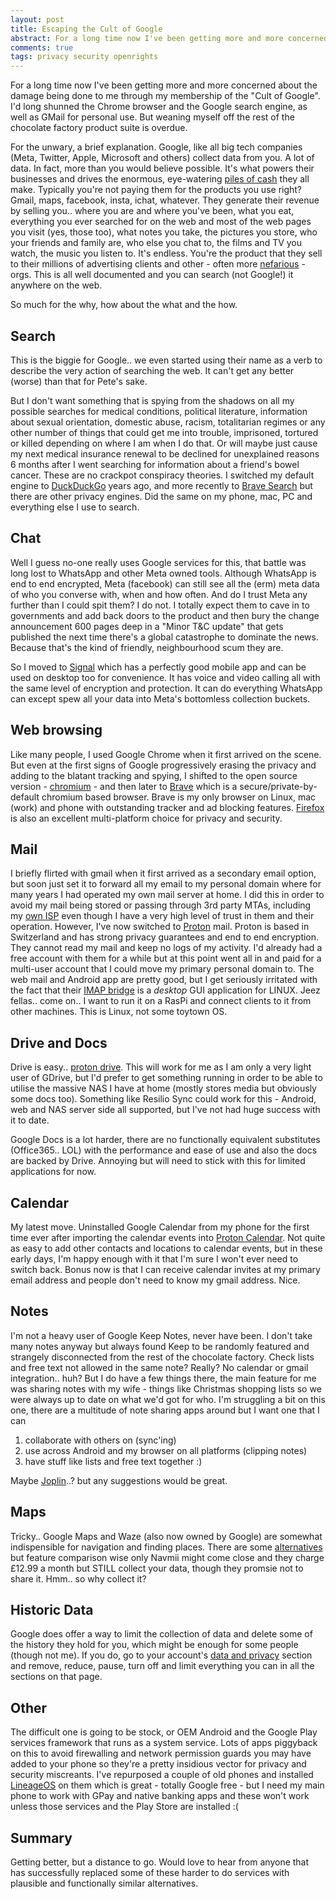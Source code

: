 ```yaml
---
layout: post
title: Escaping the Cult of Google
abstract: For a long time now I've been getting more and more concerned about the damage being done to me through my membership of the "Cult of Google". I'd long shunned the Chrome browser and the Google search engine, as well as GMail for personal use. But weaning myself off the rest of the chocolate factory product suite is overdue.
comments: true
tags: privacy security openrights
---
```


For a long time now I've been getting more and more concerned about the damage being done to me through my membership of the "Cult of Google". I'd long shunned the Chrome browser and the Google search engine, as well as GMail for personal use. But weaning myself off the rest of the chocolate factory product suite is overdue.

For the unwary, a brief explanation. Google, like all big tech companies (Meta, Twitter, Apple, Microsoft and others) collect data from you. A lot of data. In fact, more than you would believe possible. It's what powers their businesses and drives the enormous, eye-watering [piles of cash](https://www.statista.com/statistics/266206/googles-annual-global-revenue/) they all make. Typically you're not paying them for the products you use right? Gmail, maps, facebook, insta, ichat, whatever. They generate their revenue by selling you.. where you are and where you've been, what you eat, everything you ever searched for on the web and most of the web pages you visit (yes, those too), what notes you take, the pictures you store, who your friends and family are, who else you chat to, the films and TV you watch, the music you listen to. It's endless. You're the product that they sell to their millions of advertising clients and other - often more [nefarious](https://en.wikipedia.org/wiki/Facebook%E2%80%93Cambridge_Analytica_data_scandal) - orgs. This is all well documented and you can search (not Google!) it anywhere on the web.

So much for the why, how about the what and the how.

## Search

This is the biggie for Google.. we even started using their name as a verb to describe the very action of searching the web. It can't get any better (worse) than that for Pete's sake.

But I don't want something that is spying from the shadows on all my possible searches for medical conditions, political literature, information about sexual orientation, domestic abuse, racism, totalitarian regimes or any other number of things that could get me into trouble, imprisoned, tortured or killed depending on where I am when I do that. Or will maybe just cause my next medical insurance renewal to be declined for unexplained reasons 6 months after I went searching for information about a friend's bowel cancer. These are no crackpot conspiracy theories. I switched my default engine to [DuckDuckGo](https://duckduckgo.com) years ago, and more recently to [Brave Search](https://https://search.brave.com/) but there are other privacy engines. Did the same on my phone, mac, PC and everything else I use to search.

## Chat

Well I guess no-one really uses Google services for this, that battle was long lost to WhatsApp and other Meta owned tools. Although WhatsApp is end to end encrypted, Meta (facebook) can still see all the (erm) meta data of who you converse with, when and how often. And do I trust Meta any further than I could spit them? I do not. I totally expect them to cave in to governments and add back doors to the product and then bury the change announcement 600 pages deep in a "Minor T&C update" that gets published the next time there's a global catastrophe to dominate the news. Because that's the kind of friendly, neighbourhood scum they are.

So I moved to [Signal](https://signal.org/en) which has a perfectly good mobile app and can be used on desktop too for convenience. It has voice and video calling all with the same level of encryption and protection. It can do everything WhatsApp can except spew all your data into Meta's bottomless collection buckets.

## Web browsing

Like many people, I used Google Chrome when it first arrived on the scene. But even at the first signs of Google progressively erasing the privacy and adding to the blatant tracking and spying, I shifted to the open source version - [chromium](https://www.chromium.org/Home/) - and then later to [Brave](https://brave.com/) which is a secure/private-by-default chromium based browser. Brave is my only browser on Linux, mac (work) and phone with outstanding tracker and ad blocking features. [Firefox](https://www.mozilla.org/en-GB/firefox/new/) is also an excellent multi-platform choice for privacy and security.

## Mail

I briefly flirted with gmail when it first arrived as a secondary email option, but soon just set it to forward all my email to my personal domain where for many years I had operated my own mail server at home. I did this in order to avoid my mail being stored or passing through 3rd party MTAs, including my [own ISP](https://aaisp.net) even though I have a very high level of trust in them and their operation. However, I've now switched to [Proton](https://proton.me/mail) mail. Proton is based in Switzerland and has strong privacy guarantees and end to end encryption. They cannot read my mail and keep no logs of my activity. I'd already had a free account with them for a while but at this point went all in and paid for a multi-user account that I could move my primary personal domain to. The web mail and Android app are pretty good, but I get seriously irritated with the fact that their [IMAP bridge](https://proton.me/mail/bridge) is a _desktop_ GUI application for LINUX. Jeez fellas.. come on.. I want to run it on a RasPi and connect clients to it from other machines. This is Linux, not some toytown OS.

## Drive and Docs

Drive is easy.. [proton drive](https://proton.me/drive). This will work for me as I am only a very light user of GDrive, but I'd prefer to get something running in order to be able to utilise the massive NAS I have at home (mostly stores media but obviously some docs too). Something like Resilio Sync could work for this - Android, web and NAS server side all supported, but I've not had huge success with it to date.

Google Docs is a lot harder, there are no functionally equivalent substitutes (Office365.. LOL) with the performance and ease of use and also the docs are backed by Drive. Annoying but will need to stick with this for limited applications for now.


## Calendar

My latest move. Uninstalled Google Calendar from my phone for the first time ever after importing the calendar events into [Proton Calendar](https://proton.me/calendar). Not quite as easy to add other contacts and locations to calendar events, but in these early days, I'm happy enough with it that I'm sure I won't ever need to switch back. Bonus now is that I can receive calendar invites at my primary email address and people don't need to know my gmail address. Nice.

## Notes

I'm not a heavy user of Google Keep Notes, never have been. I don't take many notes anyway but always found Keep to be randomly featured and strangely disconnected from the rest of the chocolate factory. Check lists and free text not allowed in the same note? Really? No calendar or gmail integration.. huh? But I do have a few things there, the main feature for me was sharing notes with my wife - things like Christmas shopping lists so we were always up to date on what we'd got for who. I'm struggling a bit on this one, there are a multitude of note sharing apps around but I want one that I can 

1. collaborate with others on (sync'ing)
1. use across Android and my browser on all platforms (clipping notes)
1. have stuff like lists and free text together :) 

Maybe [Joplin](https://joplinapp.org/)..? but any suggestions would be great.

## Maps

Tricky.. Google Maps and Waze (also now owned by Google) are somewhat indispensible for navigation and finding places. There are some [alternatives](https://surfshark.com/blog/google-maps-alternative) but feature comparison wise only Navmii might come close and they charge &pound;12.99 a month but STILL collect your data, though they promsie not to share it. Hmm.. so why collect it?

## Historic Data

Google does offer a way to limit the collection of data and delete some of the history they hold for you, which might be enough for some people (though not me). If you do, go to your account's [data and privacy](https://myaccount.google.com/data-and-privacy) section and remove, reduce, pause, turn off and limit everything you can in all the sections on that page.

## Other

The difficult one is going to be stock, or OEM Android and the Google Play services framework that runs as a system service. Lots of apps piggyback on this to avoid firewalling and network permission guards you may have added to your phone so they're a pretty insidious vector for privacy and security miscreants. I've repurposed a couple of old phones and installed [LineageOS](https://lineageos.org/) on them which is great - totally Google free - but I need my main phone to work with GPay and native banking apps and these won't work unless those services and the Play Store are installed :( 

## Summary

Getting better, but a distance to go. Would love to hear from anyone that has successfully replaced some of these harder to do services with plausible and functionally similar alternatives.

